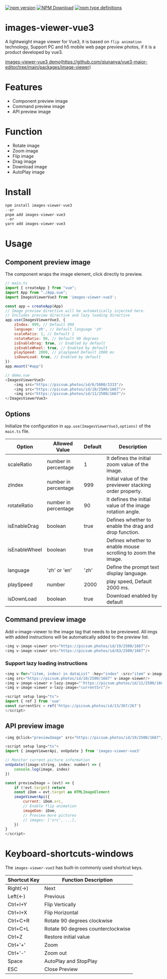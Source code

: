 [![npm version](https://img.shields.io/npm/v/images-viewer-vue3.svg)](https://npmjs.org/package/images-viewer-vue3)
[![NPM Download](https://img.shields.io/npm/dm/images-viewer-vue3.svg)](https://www.npmjs.com/package/images-viewer-vue3)
[![npm type definitions](https://img.shields.io/npm/types/images-viewer-vue3)](https://npmjs.org/package/images-viewer-vue3)

# images-viewer-vue3
A lightweight image viewer for Vue3, it is based on `flip animation` technology, Support PC and h5 mobile web page preview photos, if it is a product developed by vue3.

[images-viewer-vue3 demo](https://github.com/qiunanya/vue3-major-editor/tree/main/packages/image-viewer)(https://github.com/qiunanya/vue3-major-editor/tree/main/packages/image-viewer)

# Features
* Component preview image
* Command preview image
* API preview image

# Function
* Rotate image
* Zoom image
* Flip image
* Drag image
* Download image
* AutoPlay image

# Install 

```js
npm install images-viewer-vue3
--or
pnpm add images-viewer-vue3
--or
yarn add images-viewer-vue3
```

# Usage

## Component preview image
The component wraps the image element, click directly to preview.
```js
// main.ts
import { createApp } from "vue";
import App from "./App.vue";
import ImagesViewerVue3 from 'images-viewer-vue3';

const app = createApp(App)
// Image preview directive will be automatically injected here.
// Includes preview directive and lazy loading directive
app.use(ImagesViewerVue3, {
    zIndex: 999, // Default 999
    language: 'zh', // Default language 'zh'
    scaleRatio: 1, // Default 1
    rotateRatio: 90, // Default 90 degrees
    isEnableDrag: true, // Enabled by default
    isEnableWheel: true, // Enabled by default
    playSpeed: 2000, // playSpeed Default 2000 ms
    isDownLoad: true, // Enabled by default
})
app.mount("#app")

// demo.vue
<ImagesViewerVue3>
    <img src="https://picsum.photos/id/6/5000/3333"/>
    <img src="https://picsum.photos/id/10/2500/1667"/>
    <img src="https://picsum.photos/id/11/2500/1667"/>
</ImagesViewerVue3>
```
## Options
Initialize the configuration in `app.use(ImagesViewerVue3,options)` of the `main.ts` file.

| Option | Allowed Value | Default  | Description |
| ------------- |-------------| -----| -------- |
| scaleRatio | number in percentage | 1 | It defines the initial zoom value of the image. |
| zIndex | number in percentage | 999 | Initial value of the previewer stacking order property. |
| rotateRatio | number in percentage | 90 | It defines the initial value of the image rotation angle. |
| isEnableDrag | boolean | true | Defines whether to enable the drag and drop function. |
| isEnableWheel | boolean | true | Defines whether to enable mouse scrolling to zoom the image. |
| language | 'zh' or 'en' | 'zh' | Define the prompt text display language.|
| playSpeed | number | 2000 | play speed, Default 2000 ms.|
| isDownLoad | boolean | true | Download enabled by default |

## Command preview image
Add v-image-viewer to the image tag that needs to be previewed. All imgs with added instructions will be automatically added to the preview list.
```js
<img v-image-viewer src="https://picsum.photos/id/19/2500/1667"/>
<img v-image-viewer src="https://picsum.photos/id/63/2500/1667"/>
```
### Support lazy loading instructions
```js
<img v-for="(item, index) in dataList" :key="index" :src="item" v-image-viewer/>
<img src="https://picsum.photos/id/10/2500/1667" v-image-viewer/>
<img v-image-viewer v-lazy-image="'https://picsum.photos/id/11/2500/1667'"/>
<img v-image-viewer v-lazy-image="currentSrc"/>

<script setup lang="ts">
import { ref } from 'vue'
const currentSrc = ref('https://picsum.photos/id/13/367/267')
</script>
```


## API preview image
```js
<img @click="previewImage" src="https://picsum.photos/id/19/2500/1667"/>

<script setup lang="ts">
import { imageViewerApi, onUpdate } from 'images-viewer-vue3'

// Monitor current picture information
onUpdate((image:string, index: number) => {
    console.log(image, index)
})

const previewImage = (evt) => {
    if (!evt.target) return
    const iDom = evt.target as HTMLImageElement
    imageViewerApi({
        current: iDom.src,
        // Enable flip animation
        imageDom: iDom,
        // Preview more pictures
        // images: ['src', ...],
    })
}
</script>
```

# Keyboard-shortcuts-windows
The `images-viewer-vue3` has built-in commonly used shortcut keys.

| Shortcut Key | Function Description |
| ------------- |-------------|
| Right(→) | Next |
| Left(←) | Previous |
| Ctrl+I+Y | Flip Vertically |
| Ctrl+I+X | Flip Horizontal |
| Ctrl+C+R | Rotate 90 degrees clockwise |
| Ctrl+C+L | Rotate 90 degrees counterclockwise |
| Ctrl+Z | Restore initial value |
| Ctrl+'+' | Zoom |
| Ctrl+'-' | Zoom out |
| Space | AutoPlay and StopPlay |
| ESC | Close Preview |